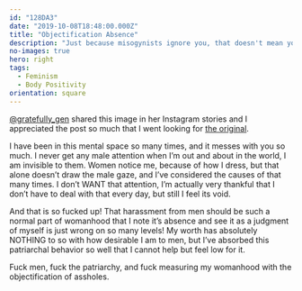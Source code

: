 ```yaml
---
id: "128DA3"
date: "2019-10-08T18:48:00.000Z"
title: "Objectification Absence"
description: "Just because misogynists ignore you, that doesn't mean you aren't gorgeous."
no-images: true
hero: right
tags:
  - Feminism
  - Body Positivity
orientation: square
---
```

[@gratefully_gen](https://instagram.com/gratefully_gen) shared this image in her Instagram stories and I appreciated the post so much that I went looking for [the original](https://thiscrookedcrown.tumblr.com/post/167653546231/bigbardafree-the-thing-about-being-someone).

I have been in this mental space so many times, and it messes with you so much. I never get any male attention when I’m out and about in the world, I am invisible to them. Women notice me, because of how I dress, but that alone doesn’t draw the male gaze, and I’ve considered the causes of that many times. I don’t WANT that attention, I’m actually very thankful that I don’t have to deal with that every day, but still I feel its void.

And that is so fucked up! That harassment from men should be such a normal part of womanhood that I note it’s absence and see it as a judgment of myself is just wrong on so many levels! My worth has absolutely NOTHING to so with how desirable I am to men, but I’ve absorbed this patriarchal behavior so well that I cannot help but feel low for it.

Fuck men, fuck the patriarchy, and fuck measuring my womanhood with the objectification of assholes.
